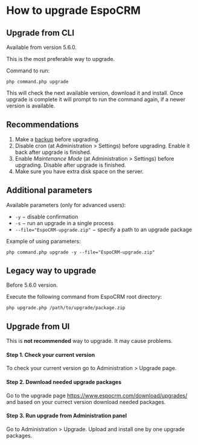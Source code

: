 # How to upgrade EspoCRM

## Upgrade from CLI

Available from version 5.6.0.

This is the most preferable way to upgrade.

Command to run:

```
php command.php upgrade
```

This will check the next available version, download it and install. Once upgrade is complete it will prompt to run the command again, if a newer version is available.

## Recommendations

1. Make a [backup](backup-and-restore.md) before upgrading.
2. Disable cron (at Administration > Settings) before upgrading. Enable it back after upgrade is finished.
3. Enable *Maintenance Mode* (at Administration > Settings) before upgrading. Disable after upgrade is finished.
4. Make sure you have extra disk space on the server.

## Additional parameters

Available parameters (only for advanced users):

- `-y` − disable confirmation
- `-s` − run an upgrade in a single process
- `--file="EspoCRM-upgrade.zip"` − specify a path to an upgrade package

Example of using parameters:

```
php command.php upgrade -y --file="EspoCRM-upgrade.zip"
```

## Legacy way to upgrade

Before 5.6.0 version.

Execute the following command from EspoCRM root directory:

```
php upgrade.php /path/to/upgrade/package.zip
```

## Upgrade from UI

This is **not recommended** way to upgrade. It may cause problems.

#### Step 1. Check your current version

To check your current version go to Administration > Upgrade page.

#### Step 2. Download needed upgrade packages

Go to the upgrade page https://www.espocrm.com/download/upgrades/ and based on your currect version download needed packages.

#### Step 3. Run upgrade from Administration panel

Go to Administration > Upgrade. Upload and install one by one upgrade packages.
